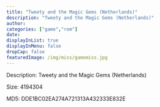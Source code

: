 ```yaml
---
title: "Tweety and the Magic Gems (Netherlands)"
description: "Tweety and the Magic Gems (Netherlands)"
author: 
categories: ["game","rom"]
date: 
displayInList: true
displayInMenu: false
dropCap: false
featuredImage: /img/miss/gamemiss.jpg
---
```


Description: Tweety and the Magic Gems (Netherlands)

Size: 4194304

MD5: DDE1BC02EA274A721313A432333E832E

